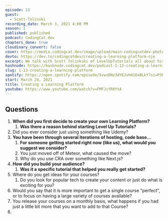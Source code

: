 ```yaml
---
episode: 13
guest:
  - Scott-Tolinski
recording_date: March 3, 2021 4:00 PM
season: 1
published: published
podcast: CodingCat.dev
chapters_done: true
cloudinary_convert: false
cover: https://media.codingcat.dev/image/upload/main-codingcatdev-photo/b2ryikx5b9x5dq27anok.png
devto: https://dev.to/codingcatdev/creating-a-learning-platform-oje
excerpt: We talk with Scott Tolinkski of LevelUpTutorials all about his past and why he started his Learning Platform.
hashnode: https://hashnode.codingcat.dev/podcast-1-13-creating-a-learning-platform
slug: 1-13-creating-a-learning-platform
spotify: https://open.spotify.com/episode/5vwsDNz3dYEJvH41OxBLkY?si=P3PhuSqcRWu-SN1raJ9nAg
start: March 24, 2021
title: Creating a Learning Platform
youtube: https://www.youtube.com/watch?v=FMFJcYRXYtA
---
```


## Questions

1. **When did you first decide to create your own Learning Platform?**
   1. **Was there a reason behind starting Level Up Tutorials?**
2. Did you ever consider just using something like Udemy?
3. **You have been through several iterations of hosting, code base…**
   1. **For someone getting started right now (like us), what would you suggest we consider?**
   2. You just moved off of Meteor, what caused the move?
   3. Why do you use CRA over something like Next.js?
4. **How did you build your audience?**
   1. **Was it a specific tutorial that helped you really get started?**
5. Where do you get ideas for your courses?
   1. Do you look for popular tech to create your content or just do what is exciting for you?
6. Would you say that it is more important to get a single course "perfect", or to focus on having a large variety of courses available?
7. You release your courses on a monthly basis, what happens if you had just a little bit more that you want to add to that Course?
8.
